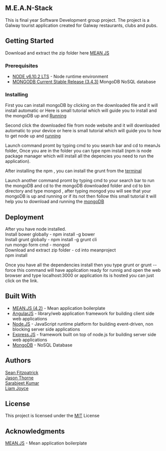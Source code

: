 ## M.E.A.N-Stack

This is final year Software Development group project. The project is a Galway tourist application created for Galway restaurants, clubs and pubs.


## Getting Started

Download and extract the zip folder here [MEAN JS](https://github.com/seanJosephFitzpatrick/M.E.A.N-Stack/archive/master.zip)

### Prerequisites

* [NODE v6.10.2 LTS](https://nodejs.org/en/) - Node runtime environment
* [MONGODB Current Stable Release (3.4.3)](https://www.mongodb.com/download-center#community) MongoDB NoSQL database 

### Installing

First you can install mongoDB by clicking on the downloaded file and it will install automatic or Here is small tutorial which will guide you to install and the mongoDB up and [Running](https://www.youtube.com/watch?v=_RQ4lET5ejw)

Second click the downloaded file from node website and it will downloaded automatic to your device or here is small tutorial which will guide you to how to get node up and [running](https://www.youtube.com/watch?v=8ODS6RM6x7g)

Launch command promt by typing cmd to you search bar and cd to meanJs folder, Once you are in the folder you can type npm install (npm is node package manager which will install all the depencies you need to run the application).

After installing the npm , you can install the grunt from the [terminal](https://gruntjs.com/installing-grunt)

Launch another command promt by typing  cmd to your search bar to run the mongoDB and cd to the mongoDB downloaded folder and cd to bin directory and type mongod , after typing mongod you will see that your mongoDB is up and running or if its not then follow this small tutorial it will help you to download and running the [mongoDB](https://www.mongodb.com/download-center#community)

## Deployment

After you have node installed.            
Install bower globally - npm install -g bower                
Install grunt globally - npm install -g grunt cli                   
run mongo form cmd - mongod                  
Download and extract zip folder - cd into meanproject                  
npm install                        

Once you have all the dependencies install then you type grunt or grunt --force this command will have application ready for runnig and open the web browser and type localhost:3000 or application its is hosted you can just click on the link.

## Built With

* [MEAN.JS (4.2)](https://meanjs.org/) - Mean application boilerplate                 
* [AngularJS](https://angularjs.org/) - library/web application framework for building client side web applications                       
* [Node.JS](https://nodejs.org/en/) - JavaScript runtime platform for building event-driven, non blocking server side applications              
* [Express.JS](http://expressjs.com/) - framework built on top of node.js for building server side web applications
* [MongoDB](https://www.mongodb.com/collateral/mongodb-3-4-whats-new?jmp=search&utm_source=google&utm_campaign=EMEA_UK-IE_MongoDB%20to%20Corp/Ent_Brand_Alpha_FM&utm_keyword=mongodb&utm_device=c&utm_network=g&utm_medium=cpc&utm_creative=165404902047&utm_matchtype=e&_bt=165404902047&_bk=mongodb&_bm=e&_bn=g&gclid=CKyCgcn--NECFW6x7QodofwFWw) - NoSQL Database                  



## Authors

[Sean Fitzpatrick](https://github.com/seanJosephFitzpatrick)           
[Jason Thorne](https://github.com/jasonthorne)                   
[Sarabjeet Kumar](https://github.com/sarbjeetkumar)                       
[Liam Joyce](https://github.com/Tangler203)                             



## License

This project is licensed under the [MIT](https://github.com/seanJosephFitzpatrick/M.E.A.N-Stack/blob/boiler/LICENSE) License

## Acknowledgments

[MEAN.JS](https://meanjs.org/) - Mean application boilerplate 


